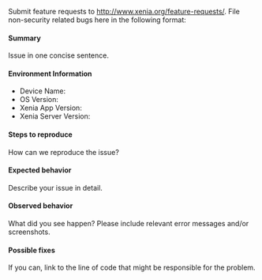 Submit feature requests to http://www.xenia.org/feature-requests/. File non-security related bugs here in the following format: 

#### Summary
Issue in one concise sentence.

#### Environment Information

- Device Name: 
- OS Version: 
- Xenia App Version: 
- Xenia Server Version:

#### Steps to reproduce
How can we reproduce the issue?

#### Expected behavior
Describe your issue in detail.

#### Observed behavior
What did you see happen? Please include relevant error messages and/or screenshots.

#### Possible fixes
If you can, link to the line of code that might be responsible for the problem.
